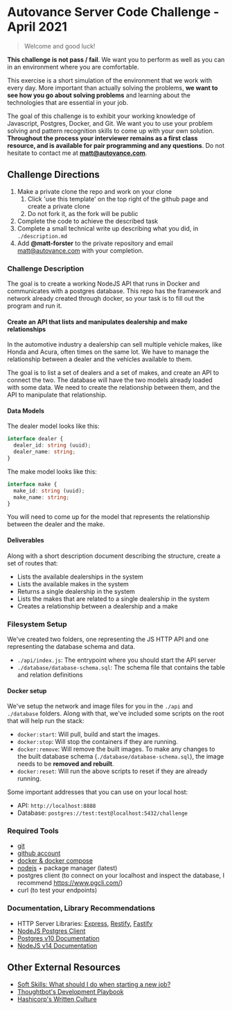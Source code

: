 # Autovance Server Code Challenge - April 2021

> Welcome and good luck!

**This challenge is not pass / fail**. We want you to perform as well as you can in an environment where you are comfortable.

This exercise is a short simulation of the environment that we work with every day. More important than actually solving the problems, **we want to see how you go about solving problems** and learning about the technologies that are essential in your job.

The goal of this challenge is to exhibit your working knowledge of Javascript, Postgres, Docker, and Git. We want you to use your problem solving and pattern recognition skills to come up with your own solution. **Throughout the process your interviewer remains as a first class resource, and is available for pair programming and any questions**. Do not hesitate to contact me at **matt@autovance.com**.

## Challenge Directions

1. Make a private clone the repo and work on your clone
   1. Click 'use this template' on the top right of the github page and create a private clone
   2. Do not fork it, as the fork will be public
2. Complete the code to achieve the described task
3. Complete a small technical write up describing what you did, in `./description.md`
4. Add **@matt-forster** to the private repository and email matt@autovance.com with your completion.

### Challenge Description

The goal is to create a working NodeJS API that runs in Docker and communicates with a postgres database. This repo has the framework and network already created through docker, so your task is to fill out the program and run it.

#### Create an API that lists and manipulates dealership and make relationships

In the automotive industry a dealership can sell multiple vehicle makes, like Honda and Acura, often times on the same lot. We have to manage the relationship between a dealer and the vehicles available to them.

The goal is to list a set of dealers and a set of makes, and create an API to connect the two. The database will have the two models already loaded with some data. We need to create the relationship between them, and the API to manipulate that relationship.

#### Data Models

The dealer model looks like this:

```typescript
interface dealer {
  dealer_id: string (uuid);
  dealer_name: string;
}
```

The make model looks like this:

```typescript
interface make {
  make_id: string (uuid);
  make_name: string;
}
```

You will need to come up for the model that represents the relationship between the dealer and the make.

#### Deliverables

Along with a short description document describing the structure, create a set of routes that:

* Lists the available dealerships in the system
* Lists the available makes in the system
* Returns a single dealership in the system
* Lists the makes that are related to a single dealership in the system
* Creates a relationship between a dealership and a make

### Filesystem Setup

We've created two folders, one representing the JS HTTP API and one representing the database schema and data.

* `./api/index.js`: The entrypoint where you should start the API server
* `./database/database-schema.sql`: The schema file that contains the table and relation definitions

#### Docker setup

We've setup the network and image files for you in the `./api` and `./database` folders. Along with that, we've included some scripts on the root that will help run the stack:

* `docker:start`: Will pull, build and start the images.
* `docker:stop`: Will stop the containers if they are running.
* `docker:remove`: Will remove the built images. To make any changes to the built database schema (`./database/database-schema.sql`), the image needs to be __removed and rebuilt__.
* `docker:reset`: Will run the above scripts to reset if they are already running.

Some important addresses that you can use on your local host:

* API: `http://localhost:8888`
* Database: `postgres://test:test@localhost:5432/challenge`

### Required Tools

* [git](https://git-scm.com/)
* [github account](https://github.com/)
* [docker & docker compose](https://www.docker.com/products/docker-desktop)
* [nodejs](https://nodejs.org/en/) + package manager (latest)
* postgres client (to connect on your localhost and inspect the database, I recommend <https://www.pgcli.com/>)
* curl (to test your endpoints)

### Documentation, Library Recommendations

* HTTP Server Libraries: [Express](http://expressjs.com/), [Restify](http://restify.com/), [Fastify](https://www.fastify.io/)
* [NodeJS Postgres Client](https://github.com/brianc/node-postgres)
* [Postgres v10 Documentation](https://www.postgresql.org/docs/10/index.html)
* [NodeJS v14 Documentation](https://nodejs.org/dist/latest-v14.x/docs/api/)

## Other External Resources

* [Soft Skills: What should I do when starting a new job?](https://overcast.fm/+GM9ovAPgE)
* [Thoughtbot's Development Playbook](https://thoughtbot.com/playbook)
* [Hashicorp's Written Culture](https://works.hashicorp.com/articles/writing-practices-and-culture)
